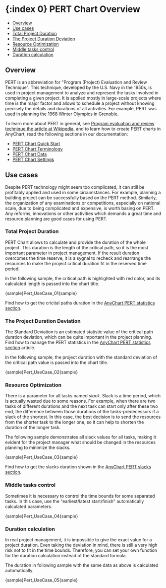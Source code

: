 {:index 0}
PERT Chart Overview
===========

* [Overview](#overview)
* [Use cases](#use_cases)
 * [Total Project Duration](#total_project_duration)
 * [The Project Duration Deviation](#the_project_duration_deviation)
 * [Resource Optimization](#resource_optimization)
 * [Middle tasks control](#middle_tasks_control)
 * [Duration calculation](#duration_calculation)

## Overview

PERT is an abbreviation for "Program (Project) Evaluation and Review Technique". This technique, developed by the U.S. Navy in the 1950s, is used in project management to analyze and represent the tasks involved in completing a given project. It is applied mostly in large-scale projects where time is the major factor and allows to schedule a project without knowing precisely the details and durations of all activities. For example, PERT was used in planning the 1968 Winter Olympics in Grenoble.

To learn more about PERT in general, see [Program evaluation and review technique the article at Wikipedia](https://en.wikipedia.org/wiki/Program_evaluation_and_review_technique), and to learn how to create PERT charts in AnyChart, read the following sections in our documentation:

* [PERT Chart Quick Start](Quick_Start)
* [PERT Chart Terminology](Terminology)
* [PERT Chart Data](Data)
* [PERT Chart Settings](Settings)

## Use cases

Despite PERT technology might seem too complicated, it can still be profitably applied and used in some circumstances. For example, planning a building project can be successfully based on the PERT method. Similarly, the organization of any examinations or competitions, especially on national scale, due to being complicated and expensive, is worth basing on PERT. Any reforms, innovations or other activities which demands a great time and resource planning are good cases for using PERT. 

### Total Project Duration

PERT Chart allows to calculate and provide the duration of the whole project. This duration is the length of the critical path, so it is the most important parameter in project management. If the result duration overcomes the time reserve, it is a sygnal to recheck and rearrange the resources to make the project critical duration fit in the reserved time period.

In the following sample, the critical path is highlighted with red color, and its calculated length is passed into the chart title.

{sample}Pert\_UseCase\_01{sample}

Find how to get the cricital paths duration in the [AnyChart PERT statistics section](Pert_Chart#statistics).


### The Project Duration Deviation

The Standard Deviation is an estimated statistic value of the critical path duration deviation, which can be quite important in the project planning. Find how to manage the PERT statistics in the [AnyChart PERT statistics section](Pert_Chart#statistics) article.

In the following sample, the project duration with the standard deviation of the critical path value is passed into the chart title.

{sample}Pert\_UseCase\_02{sample}


### Resource Optimization

There is a parameter for all tasks named *slack*. Slack is a time period, which is actually wasted due to some reasons. For example, when there are two tasks of different durations and the next task can start only after these two end, the difference between those durations of the tasks-predecessors if a slack of the shortest. In this case, the best decision is to send the resources from the shorter task to the longer one, so it can help to shorten the duration of the longer task.

The following sample demonstrates all slack values for all tasks, making it evident for the project manager what should be changed in the resources planning to minimize the slacks.

{sample}Pert\_UseCase\_03{sample}

Find how to get the slacks duration shown in the [AnyChart PERT slacks section](Pert_Chart#slacks).


### Middle tasks control

Sometimes it is necessary to control the time bounds for some separated tasks. In this case, use the "earliest/latest start/finish" automatically calculated parameters.

{sample}Pert\_UseCase\_04{sample}


### Duration calculation

In real project management, it is impossible to give the exact value for a project duration. Even taking the deviation in mind, there is still a very high risk not to fit in the time bounds. Therefore, you can set your own function for the duration calculation instead of the standard formula.

The duration in following sample with the same data as above is calculated automatically.

{sample}Pert\_UseCase\_05{sample}